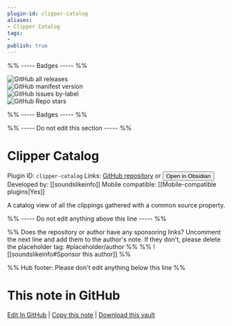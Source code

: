 ```yaml
---
plugin-id: clipper-catalog
aliases:
- Clipper Catalog
tags: 
- 
publish: true
---
```


%% ----- Badges ----- %%

![GitHub all releases](https://img.shields.io/github/downloads/soundslikeinfo/obsidian-clipper-catalog/total?color=573E7A&logo=github&style=for-the-badge)   
![GitHub manifest version](https://img.shields.io/github/manifest-json/v/soundslikeinfo/obsidian-clipper-catalog?color=573E7A&logo=github&style=for-the-badge)   
![GitHub issues by-label](https://img.shields.io/github/issues/soundslikeinfo/obsidian-clipper-catalog/help%20wanted?color=573E7A&logo=github&style=for-the-badge)   
![GitHub Repo stars](https://img.shields.io/github/stars/soundslikeinfo/obsidian-clipper-catalog?color=573E7A&logo=github&style=for-the-badge)

%% ----- Badges ----- %%

%% ----- Do not edit this section ----- %%

# Clipper Catalog

Plugin ID: `clipper-catalog`
Links: [GitHub repository](https://github.com/soundslikeinfo/obsidian-clipper-catalog) or [<button id=HH>Open in Obsidian</button>](obsidian://show-plugin?id=clipper-catalog)
Developed by: [[soundslikeinfo]]
Mobile compatible: [[Mobile-compatible plugins|Yes]]

A catalog view of all the clippings gathered with a common source property.

%% ----- Do not edit anything above this line ----- %% 

%% Does the repository or author have any sponsoring links? Uncomment the next line and add them to the author's note. If they don't, please delete the placeholder tag: #placeholder/author %%
%% ![[soundslikeinfo#Sponsor this author]] %%

%% Hub footer: Please don't edit anything below this line %%

# This note in GitHub

<span class="git-footer">[Edit In GitHub](https://github.dev/obsidian-community/obsidian-hub/blob/main/02%20-%20Community%20Expansions/02.05%20All%20Community%20Expansions/Plugins/clipper-catalog.md "git-hub-edit-note") | [Copy this note](https://raw.githubusercontent.com/obsidian-community/obsidian-hub/main/02%20-%20Community%20Expansions/02.05%20All%20Community%20Expansions/Plugins/clipper-catalog.md "git-hub-copy-note") | [Download this vault](https://github.com/obsidian-community/obsidian-hub/archive/refs/heads/main.zip "git-hub-download-vault") </span>
